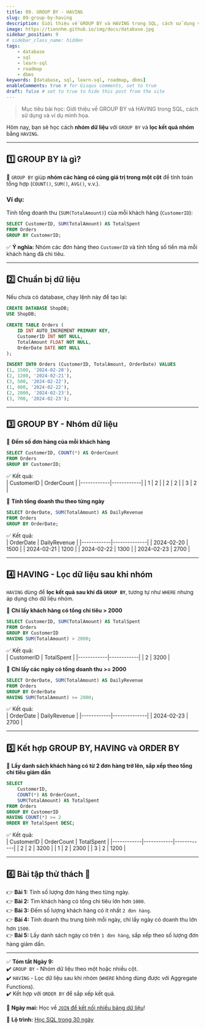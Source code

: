 ```yaml
---
title: 09. GROUP BY - HAVING
slug: 09-group-by-having
description: Giới thiệu về GROUP BY và HAVING trong SQL, cách sử dụng và ví dụ minh họa.
image: https://tiennhm.github.io/img/docs/database.jpg
sidebar_position: 9
# sidebar_class_name: hidden
tags:
    - database
    - sql
    - learn-sql
    - roadmap
    - dbms
keywords: [database, sql, learn-sql, roadmap, dbms]
enableComments: true # for Gisqus comments, set to true
draft: false # set to true to hide this post from the site
---
```


> Mục tiêu bài học: Giới thiệu về GROUP BY và HAVING trong SQL, cách sử dụng và ví dụ minh họa.

Hôm nay, bạn sẽ học cách **nhóm dữ liệu** với `GROUP BY` và **lọc kết quả nhóm** bằng `HAVING`.  

---

## **1️⃣ GROUP BY là gì?**  
📌 `GROUP BY` giúp **nhóm các hàng có cùng giá trị trong một cột** để tính toán tổng hợp (`COUNT()`, `SUM()`, `AVG()`, v.v.).  

### **Ví dụ:**  
Tính tổng doanh thu (`SUM(TotalAmount)`) của mỗi khách hàng (`CustomerID`):  
```sql
SELECT CustomerID, SUM(TotalAmount) AS TotalSpent
FROM Orders
GROUP BY CustomerID;
```
✅ **Ý nghĩa:** Nhóm các đơn hàng theo `CustomerID` và tính tổng số tiền mà mỗi khách hàng đã chi tiêu.  

---

## **2️⃣ Chuẩn bị dữ liệu**  
Nếu chưa có database, chạy lệnh này để tạo lại:  
```sql
CREATE DATABASE ShopDB;
USE ShopDB;

CREATE TABLE Orders (
    ID INT AUTO_INCREMENT PRIMARY KEY,
    CustomerID INT NOT NULL,
    TotalAmount FLOAT NOT NULL,
    OrderDate DATE NOT NULL
);

INSERT INTO Orders (CustomerID, TotalAmount, OrderDate) VALUES
(1, 1500, '2024-02-20'),
(2, 1200, '2024-02-21'),
(3, 500, '2024-02-22'),
(1, 800, '2024-02-22'),
(2, 2000, '2024-02-23'),
(3, 700, '2024-02-23');
```

---

## **3️⃣ GROUP BY - Nhóm dữ liệu**  
📌 **Đếm số đơn hàng của mỗi khách hàng**  
```sql
SELECT CustomerID, COUNT(*) AS OrderCount
FROM Orders
GROUP BY CustomerID;
```
✅ Kết quả:  
| CustomerID | OrderCount |
|------------|------------|
| 1          | 2          |
| 2          | 2          |
| 3          | 2          |

📌 **Tính tổng doanh thu theo từng ngày**  
```sql
SELECT OrderDate, SUM(TotalAmount) AS DailyRevenue
FROM Orders
GROUP BY OrderDate;
```
✅ Kết quả:  
| OrderDate  | DailyRevenue |
|------------|--------------|
| 2024-02-20 | 1500         |
| 2024-02-21 | 1200         |
| 2024-02-22 | 1300         |
| 2024-02-23 | 2700         |

---

## **4️⃣ HAVING - Lọc dữ liệu sau khi nhóm**  
`HAVING` dùng để **lọc kết quả sau khi đã `GROUP BY`**, tương tự như `WHERE` nhưng áp dụng cho dữ liệu nhóm.  

📌 **Chỉ lấy khách hàng có tổng chi tiêu > 2000**  
```sql
SELECT CustomerID, SUM(TotalAmount) AS TotalSpent
FROM Orders
GROUP BY CustomerID
HAVING SUM(TotalAmount) > 2000;
```
✅ Kết quả:  
| CustomerID | TotalSpent |
|------------|------------|
| 2          | 3200       |

📌 **Chỉ lấy các ngày có tổng doanh thu >= 2000**  
```sql
SELECT OrderDate, SUM(TotalAmount) AS DailyRevenue
FROM Orders
GROUP BY OrderDate
HAVING SUM(TotalAmount) >= 2000;
```
✅ Kết quả:  
| OrderDate  | DailyRevenue |
|------------|--------------|
| 2024-02-23 | 2700         |

---

## **5️⃣ Kết hợp GROUP BY, HAVING và ORDER BY**  
📌 **Lấy danh sách khách hàng có từ 2 đơn hàng trở lên, sắp xếp theo tổng chi tiêu giảm dần**  
```sql
SELECT 
    CustomerID, 
    COUNT(*) AS OrderCount, 
    SUM(TotalAmount) AS TotalSpent
FROM Orders
GROUP BY CustomerID
HAVING COUNT(*) >= 2
ORDER BY TotalSpent DESC;
```
✅ Kết quả:  
| CustomerID | OrderCount | TotalSpent |
|------------|------------|------------|
| 2          | 2          | 3200       |
| 1          | 2          | 2300       |
| 3          | 2          | 1200       |

---

## **6️⃣ Bài tập thử thách 🚀**  
👉 **Bài 1:** Tính số lượng đơn hàng theo từng ngày.  
👉 **Bài 2:** Tìm khách hàng có tổng chi tiêu lớn hơn `1000`.  
👉 **Bài 3:** Đếm số lượng khách hàng có ít nhất `2 đơn hàng`.  
👉 **Bài 4:** Tính doanh thu trung bình mỗi ngày, chỉ lấy ngày có doanh thu lớn hơn `1500`.  
👉 **Bài 5:** Lấy danh sách ngày có trên `1 đơn hàng`, sắp xếp theo số lượng đơn hàng giảm dần.  

---

✅ **Tóm tắt Ngày 9:**  
✔️ `GROUP BY` - Nhóm dữ liệu theo một hoặc nhiều cột.  
✔️ `HAVING` - Lọc dữ liệu sau khi nhóm (`WHERE` không dùng được với Aggregate Functions).  
✔️ Kết hợp với `ORDER BY` để sắp xếp kết quả.  

🚀 **Ngày mai:** Học về [`JOIN` để kết nối nhiều bảng dữ liệu](10.%20JOIN.md)!

📌 **Lộ trình:** [Học SQL trong 30 ngày](00.%2030-Day%20SQL%20Learning%20Roadmap.md)